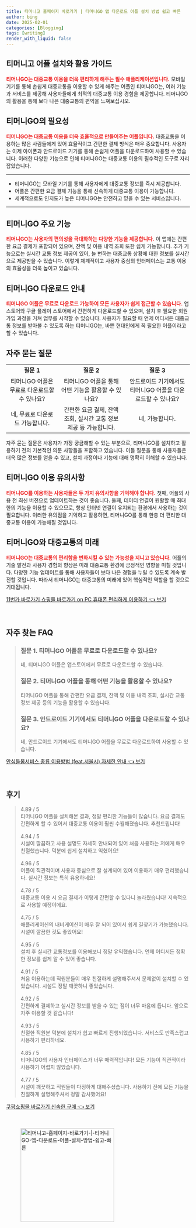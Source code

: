 ```yaml
---
title: 티머니고 홈페이지 바로가기 | 티머니GO 앱 다운로드 어플 설치 방법 쉽고 빠른
author: bing
date: 2025-02-01
categories: [Blogging]
tags: [writing]
render_with_liquid: false
---
```



<h2 id='티머니고_어플_설치와_활용_가이드'>티머니고 어플 설치와 활용 가이드</h2>

<p><b><span style="color: #ee2323;">티머니GO는 대중교통 이용을 더욱 편리하게 해주는 필수 애플리케이션입니다.</span></b> 모바일 기기를 통해 손쉽게 대중교통을 이용할 수 있게 해주는 어플인 티머니GO는, 여러 기능과 서비스를 제공해 사용자들에게 최적의 대중교통 이용 경험을 제공합니다. 티머니GO의 활용을 통해 보다 나은 대중교통의 편익을 느껴보십시오.</p>

<h2 id='티머니GO의_필요성'>티머니GO의 필요성</h2>

<p><b><span style="color: #ee2323;">티머니GO는 대중교통 이용을 더욱 효율적으로 만들어주는 어플입니다.</span></b> 대중교통을 이용하는 많은 사람들에게 있어 효율적이고 간편한 결제 방식은 매우 중요합니다. 사용자는 이제 아이폰과 안드로이드 기기를 통해 손쉽게 어플을 다운로드하여 사용할 수 있습니다. 이러한 다양한 기능으로 인해 티머니GO는 대중교통 이용의 필수적인 도구로 자리잡았습니다.</p>

<hr />

<ul>
    <li>티머니GO는 모바일 기기를 통해 사용자에게 대중교통 정보를 즉시 제공합니다.</li>
    <li>어플은 간편한 요금 결제 기능을 통해 신속하게 대중교통 이용이 가능합니다.</li>
    <li>세계적으로도 인지도가 높은 티머니GO는 안전하고 믿을 수 있는 서비스입니다.</li>
</ul>

<hr />

<h2 id='티머니GO_주요_기능'>티머니GO 주요 기능</h2>

<p><b><span style="color: #ee2323;">티머니GO는 사용자의 편의성을 극대화하는 다양한 기능을 제공합니다.</span></b> 이 앱에는 간편한 요금 결제가 포함되어 있으며, 잔액 및 이용 내역 조회 또한 쉽게 가능합니다. 추가 기능으로는 실시간 교통 정보 제공이 있어, 늘 변하는 대중교통 상황에 대한 정보를 실시간으로 제공받을 수 있습니다. 이렇게 체계적이고 사용자 중심의 인터페이스는 교통 이용의 효율성을 더욱 높이고 있습니다.</p>

<h2 id='티머니GO_다운로드_안내'>티머니GO 다운로드 안내</h2>

<p><b><span style="color: #ee2323;">티머니GO 어플은 무료로 다운로드 가능하여 모든 사용자가 쉽게 접근할 수 있습니다.</span></b> 앱 스토어와 구글 플레이 스토어에서 간편하게 다운로드할 수 있으며, 설치 후 필요한 회원가입 과정을 거쳐 업무를 시작할 수 있습니다. 사용자가 필요할 때 언제 어디서든 대중교통 정보를 받아볼 수 있도록 하는 티머니GO는, 바쁜 현대인에게 꼭 필요한 어플이라고 할 수 있습니다.</p>

<h2 id='자주_묻는_질문'>자주 묻는 질문</h2>

<table>
    <tr>
        <td style="text-align: center; height: 17px;"><b>질문 1</b></td>
        <td style="text-align: center; height: 17px;"><b>질문 2</b></td>
        <td style="text-align: center; height: 17px;"><b>질문 3</b></td>
    </tr>
    <tr>
        <td style="text-align: center;">티머니GO 어플은 무료로 다운로드할 수 있나요?</td>
        <td style="text-align: center;">티머니GO 어플을 통해 어떤 기능을 활용할 수 있나요?</td>
        <td style="text-align: center;">안드로이드 기기에서도 티머니GO 어플을 다운로드할 수 있나요?</td>
    </tr>
    <tr>
        <td style="text-align: center; height: 17px;">네, 무료로 다운로드 가능합니다.</td>
        <td style="text-align: center; height: 17px;">간편한 요금 결제, 잔액 조회, 실시간 교통 정보 제공 등 가능합니다.</td>
        <td style="text-align: center; height: 17px;">네, 가능합니다.</td>
    </tr>
</table>

<p>자주 묻는 질문은 사용자가 가장 궁금해할 수 있는 부분으로, 티머니GO를 설치하고 활용하기 전의 기본적인 의문 사항들을 포함하고 있습니다. 이들 질문을 통해 사용자들은 더욱 많은 정보를 얻을 수 있고, 설치 과정이나 기능에 대해 명확히 이해할 수 있습니다.</p>

<h2 id='티머니GO_이용_유의사항'>티머니GO 이용 유의사항</h2>

<p><b><span style="color: #ee2323;">티머니GO를 이용하는 사용자들은 두 가지 유의사항을 기억해야 합니다.</span></b> 첫째, 어플의 사용 전 최신 버전으로 업데이트하는 것이 좋습니다. 둘째, 데이터 연결이 원활할 때 최대한의 기능을 이용할 수 있으므로, 항상 인터넷 연결이 유지되는 환경에서 사용하는 것이 필요합니다. 이러한 유의점을 기억하고 활용하면, 티머니GO를 통해 한층 더 편리한 대중교통 이용이 가능해질 것입니다.</p>

<h2 id='티머니GO와_대중교통_미래'>티머니GO와 대중교통의 미래</h2>

<p><b><span style="color: #ee2323;">티머니GO는 대중교통의 편리함을 변화시킬 수 있는 가능성을 지니고 있습니다.</span></b> 어플의 기술 발전과 사용자 경험의 향상은 미래 대중교통 환경에 긍정적인 영향을 미칠 것입니다. 다양한 기능 업데이트를 통해 사용자들이 보다 나은 경험을 누릴 수 있도록 계속 발전할 것입니다. 따라서 티머니GO는 대중교통의 미래에 있어 핵심적인 역할을 할 것으로 기대됩니다.</p>


<p><a class="click-button" title="11번가 바로가기 쇼핑몰 바로가기 on PC 휴대폰 편리하게 이용하기" href="https://yellowplanner.github.io/posts/11%EB%B2%88%EA%B0%80-%EB%B0%94%EB%A1%9C%EA%B0%80%EA%B8%B0-%EC%87%BC%ED%95%91%EB%AA%B0-%EB%B0%94%EB%A1%9C%EA%B0%80%EA%B8%B0-on-PC-%ED%9C%B4%EB%8C%80%ED%8F%B0-%ED%8E%B8%EB%A6%AC%ED%95%98%EA%B2%8C-%EC%9D%B4%EC%9A%A9%ED%95%98%EA%B8%B0/" rel="dofollow">11번가 바로가기 쇼핑몰 바로가기 on PC 휴대폰 편리하게 이용하기 👈 보기</a></p><br>
<h2 id='자주_찾는_FAQ'>자주 찾는 FAQ</h2>
<div itemscope="" itemtype="https://schema.org/FAQPage"> 
<blockquote> 
<div itemscope="" itemprop="mainEntity" itemtype="https://schema.org/Question"> 
<h3 itemprop="name">질문 1. 티머니GO 어플은 무료로 다운로드할 수 있나요?</h3> 
<div itemscope="" itemprop="acceptedAnswer" itemtype="https://schema.org/Answer"> 
<span itemprop="text"> 
<p>네, 티머니GO 어플은 앱스토어에서 무료로 다운로드할 수 있습니다.</p> 
</span> 
</div> 
</div> 
<div itemscope="" itemprop="mainEntity" itemtype="https://schema.org/Question"> 
<h3 itemprop="name">질문 2. 티머니GO 어플을 통해 어떤 기능을 활용할 수 있나요?</h3> 
<div itemscope="" itemprop="acceptedAnswer" itemtype="https://schema.org/Answer"> 
<span itemprop="text"> 
<p>티머니GO 어플을 통해 간편한 요금 결제, 잔액 및 이용 내역 조회, 실시간 교통 정보 제공 등의 기능을 활용할 수 있습니다.</p> 
</span> 
</div> 
</div> 
<div itemscope="" itemprop="mainEntity" itemtype="https://schema.org/Question"> 
<h3 itemprop="name">질문 3. 안드로이드 기기에서도 티머니GO 어플을 다운로드할 수 있나요?</h3> 
<div itemscope="" itemprop="acceptedAnswer" itemtype="https://schema.org/Answer"> 
<span itemprop="text"> 
<p>네, 안드로이드 기기에서도 티머니GO 어플을 무료로 다운로드하여 사용할 수 있습니다.</p> 
</span> 
</div> 
</div> 
</blockquote> 
</div>
<p><a class="click-button" title="안심돌봄서비스 종류 이용방법 (feat.서울시) 자세한 안내" href="https://yellowplanner.github.io/posts/%EC%95%88%EC%8B%AC%EB%8F%8C%EB%B4%84%EC%84%9C%EB%B9%84%EC%8A%A4-%EC%A2%85%EB%A5%98-%EC%9D%B4%EC%9A%A9%EB%B0%A9%EB%B2%95-(feat.%EC%84%9C%EC%9A%B8%EC%8B%9C)-%EC%9E%90%EC%84%B8%ED%95%9C-%EC%95%88%EB%82%B4/" rel="dofollow">안심돌봄서비스 종류 이용방법 (feat.서울시) 자세한 안내 👈 보기</a></p><br>
<h2 id='후기'>후기</h2>
<div itemscope itemtype="https://schema.org/Product">
  <blockquote>
  <div itemprop="review" itemscope itemtype="https://schema.org/Review">
      <div itemprop="reviewRating" itemscope itemtype="https://schema.org/Rating"> <span itemprop="ratingValue">4.89</span> / <span itemprop="bestRating">5</span> </div>
      <span itemprop="reviewBody">티머니GO 어플을 설치해본 결과, 정말 편리한 기능들이 많습니다. 요금 결제도 간편하게 할 수 있어서 대중교통 이용이 훨씬 수월해졌습니다. 추천드립니다!</span>
  </div>
  <br>
  <div itemprop="review" itemscope itemtype="https://schema.org/Review">
      <div itemprop="reviewRating" itemscope itemtype="https://schema.org/Rating"> <span itemprop="ratingValue">4.94</span> / <span itemprop="bestRating">5</span> </div>
      <span itemprop="reviewBody">시설이 깔끔하고 사용 설명도 자세히 안내되어 있어 처음 사용하는 저에게 매우 친절했습니다. 덕분에 쉽게 설치하고 익혔어요!</span>
  </div>
  <br>
  <div itemprop="review" itemscope itemtype="https://schema.org/Review">
      <div itemprop="reviewRating" itemscope itemtype="https://schema.org/Rating"> <span itemprop="ratingValue">4.96</span> / <span itemprop="bestRating">5</span> </div>
      <span itemprop="reviewBody">어플이 직관적이며 사용자 중심으로 잘 설계되어 있어 이용하기 매우 편리했습니다. 실시간 정보는 특히 유용하네요!</span>
  </div>
  <br>
  <div itemprop="review" itemscope itemtype="https://schema.org/Review">
      <div itemprop="reviewRating" itemscope itemtype="https://schema.org/Rating"> <span itemprop="ratingValue">4.78</span> / <span itemprop="bestRating">5</span> </div>
      <span itemprop="reviewBody">대중교통 이용 시 요금 결제가 이렇게 간편할 수 있다니 놀라웠습니다! 지속적으로 사용할 예정이에요.</span>
  </div>
  <br>
  <div itemprop="review" itemscope itemtype="https://schema.org/Review">
      <div itemprop="reviewRating" itemscope itemtype="https://schema.org/Rating"> <span itemprop="ratingValue">4.75</span> / <span itemprop="bestRating">5</span> </div>
      <span itemprop="reviewBody">애플리케이션의 내비게이션이 매우 잘 되어 있어서 쉽게 길찾기가 가능했습니다. 시설이 깔끔한 것도 좋았어요!</span>
  </div>
  <br>
  <div itemprop="review" itemscope itemtype="https://schema.org/Review">
      <div itemprop="reviewRating" itemscope itemtype="https://schema.org/Rating"> <span itemprop="ratingValue">4.95</span> / <span itemprop="bestRating">5</span> </div>
      <span itemprop="reviewBody">설치 후 실시간 교통정보를 이용해보니 정말 유익했습니다. 언제 어디서든 정확한 정보를 쉽게 알 수 있어 좋습니다.</span>
  </div>
  <br>
  <div itemprop="review" itemscope itemtype="https://schema.org/Review">
      <div itemprop="reviewRating" itemscope itemtype="https://schema.org/Rating"> <span itemprop="ratingValue">4.91</span> / <span itemprop="bestRating">5</span> </div>
      <span itemprop="reviewBody">처음 이용하는데 직원분들이 매우 친절하게 설명해주셔서 문제없이 설치할 수 있었습니다. 시설도 정말 깨끗하니 좋았습니다.</span>
  </div>
  <br>
  <div itemprop="review" itemscope itemtype="https://schema.org/Review">
      <div itemprop="reviewRating" itemscope itemtype="https://schema.org/Rating"> <span itemprop="ratingValue">4.92</span> / <span itemprop="bestRating">5</span> </div>
      <span itemprop="reviewBody">간편하게 결제하고 실시간 정보를 받을 수 있는 점이 너무 마음에 듭니다. 앞으로 자주 이용할 것 같습니다!</span>
  </div>
  <br>
  <div itemprop="review" itemscope itemtype="https://schema.org/Review">
      <div itemprop="reviewRating" itemscope itemtype="https://schema.org/Rating"> <span itemprop="ratingValue">4.93</span> / <span itemprop="bestRating">5</span> </div>
      <span itemprop="reviewBody">친절한 직원분 덕분에 설치가 쉽고 빠르게 진행되었습니다. 서비스도 만족스럽고 사용하기 편리하네요.</span>
  </div>
  <br>
  <div itemprop="review" itemscope itemtype="https://schema.org/Review">
      <div itemprop="reviewRating" itemscope itemtype="https://schema.org/Rating"> <span itemprop="ratingValue">4.85</span> / <span itemprop="bestRating">5</span> </div>
      <span itemprop="reviewBody">티머니GO의 사용자 인터페이스가 너무 매력적입니다! 모든 기능이 직관적이라 사용하기 어렵지 않았습니다.</span>
  </div>
  <br>
  <div itemprop="review" itemscope itemtype="https://schema.org/Review">
      <div itemprop="reviewRating" itemscope itemtype="https://schema.org/Rating"> <span itemprop="ratingValue">4.77</span> / <span itemprop="bestRating">5</span> </div>
      <span itemprop="reviewBody">시설이 깨끗하고 직원들이 다정하게 대해주셨습니다. 사용하기 전에 모든 기능을 친절하게 설명해주셔서 정말 감사했어요!</span>
  </div>
  </blockquote>
</div>
<p><a class="click-button" title="쿠팡쇼핑몰 바로가기 신속한 구매" href="https://yellowplanner.github.io/posts/%EC%BF%A0%ED%8C%A1%EC%87%BC%ED%95%91%EB%AA%B0-%EB%B0%94%EB%A1%9C%EA%B0%80%EA%B8%B0-%EC%8B%A0%EC%86%8D%ED%95%9C-%EA%B5%AC%EB%A7%A4/" rel="dofollow">쿠팡쇼핑몰 바로가기 신속한 구매 👈 보기</a></p><br>
<figure class="image"><img src="https://yellowplanner.github.io/assets/img/thumbnail/티머니고-홈페이지-바로가기-|-티머니GO-앱-다운로드-어플-설치-방법-쉽고-빠른.webp" alt="티머니고-홈페이지-바로가기-|-티머니GO-앱-다운로드-어플-설치-방법-쉽고-빠른" width="256" height="256"></figure>